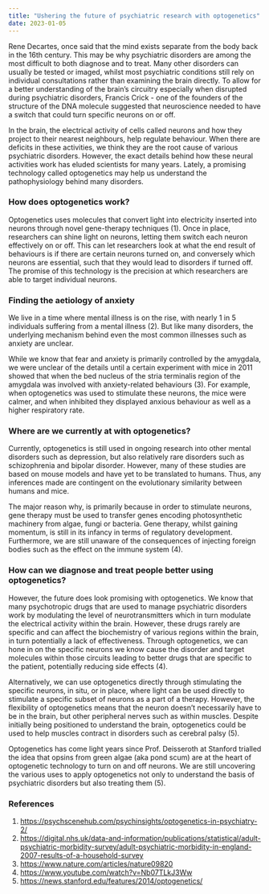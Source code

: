 ```yaml
---
title: "Ushering the future of psychiatric research with optogenetics"
date: 2023-01-05
---
```



Rene Decartes, once said that the mind exists separate from the body back in the 16th century. This may be why psychiatric disorders are among the most difficult to both diagnose and to treat. Many other disorders can usually be tested or imaged, whilst most psychiatric conditions still rely on individual consultations rather than examining the brain directly. To allow for a better understanding of the brain’s circuitry especially when disrupted during psychiatric disorders, Francis Crick - one of the founders of the structure of the DNA molecule suggested that neuroscience needed to have a switch that could turn specific neurons on or off. 

In the brain, the electrical activity of cells called neurons and how they project to their nearest neighbours, help regulate behaviour. When there are deficits in these activities, we think they are the root cause of various psychiatric disorders. However, the exact details behind how these neural activities work has eluded scientists for many years. Lately, a promising technology called optogenetics may help us understand the pathophysiology behind many disorders. 

### How does optogenetics work?

Optogenetics uses molecules that convert light into electricity inserted into neurons through novel gene-therapy techniques (1). Once in place, researchers can shine light on neurons, letting them switch each neuron effectively on or off. This can let researchers look at what the end result of behaviours is if there are certain neurons turned on, and conversely which neurons are essential, such that they would lead to disorders if turned off. The promise of this technology is the precision at which researchers are able to target individual neurons.

### Finding the aetiology of anxiety 

We live in a time where mental illness is on the rise, with nearly 1 in 5 individuals suffering from a mental illness (2). But like many disorders, the underlying mechanism behind even the most common illnesses such as anxiety are unclear. 

While we know that fear and anxiety is primarily controlled by the amygdala, we were unclear of the details until a certain experiment with mice in 2011 showed that when the bed nucleus of the stria terminalis region of the amygdala was involved with anxiety-related behaviours (3). For example, when optogenetics was used to stimulate these neurons, the mice were calmer, and when inhibited they displayed anxious behaviour as well as a higher respiratory rate.

### Where are we currently at with optogenetics?


Currently, optogenetics is still used in ongoing research into other mental disorders such as depression, but also relatively rare disorders such as schizophrenia and bipolar disorder. However, many of these studies are based on mouse models and have yet to be translated to humans. Thus, any inferences made are contingent on the evolutionary similarity between humans and mice.

The major reason why, is primarily because in order to stimulate neurons, gene therapy must be used to transfer genes encoding photosynthetic machinery from algae, fungi or bacteria. Gene therapy, whilst gaining momentum, is still in its infancy in terms of regulatory development. Furthermore, we are still unaware of the consequences of injecting foreign bodies such as the effect on the immune system (4). 

### How can we diagnose and treat people better using optogenetics?

However, the future does look promising with optogenetics. We know that many psychotropic drugs that are used to manage psychiatric disorders work by modulating the level of neurotransmitters which in turn modulate the electrical activity within the brain. However, these drugs rarely are specific and can affect the biochemistry of various regions within the brain, in turn potentially a lack of effectiveness. Through optogenetics, we can hone in on the specific neurons we know cause the disorder and target molecules within those circuits leading to better drugs that are specific to the patient, potentially reducing side effects (4). 

Alternatively, we can use optogenetics directly through stimulating the specific neurons, in situ, or in place, where light can be used directly to stimulate a specific subset of neurons as a part of a therapy. However, the flexibility of optogenetics means that the neuron doesn’t necessarily have to be in the brain, but other peripheral nerves such as within muscles. Despite initially being positioned to understand the brain, optogenetics could be used to help muscles contract in disorders such as cerebral palsy (5).

Optogenetics has come light years since Prof. Deisseroth at Stanford trialled the idea that opsins from green algae (aka pond scum) are at the heart of optogenetic technology to turn on and off neurons. We are still uncovering the various uses to apply optogenetics not only to understand the basis of psychiatric disorders but also treating them (5). 


### References

1. https://psychscenehub.com/psychinsights/optogenetics-in-psychiatry-2/
2. https://digital.nhs.uk/data-and-information/publications/statistical/adult-psychiatric-morbidity-survey/adult-psychiatric-morbidity-in-england-2007-results-of-a-household-survey 
3. https://www.nature.com/articles/nature09820 
4. https://www.youtube.com/watch?v=Nb07TLkJ3Ww 
5. https://news.stanford.edu/features/2014/optogenetics/ 




